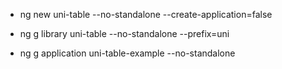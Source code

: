 - ng new uni-table --no-standalone --create-application=false

- ng g library uni-table --no-standalone --prefix=uni

- ng g application uni-table-example --no-standalone

